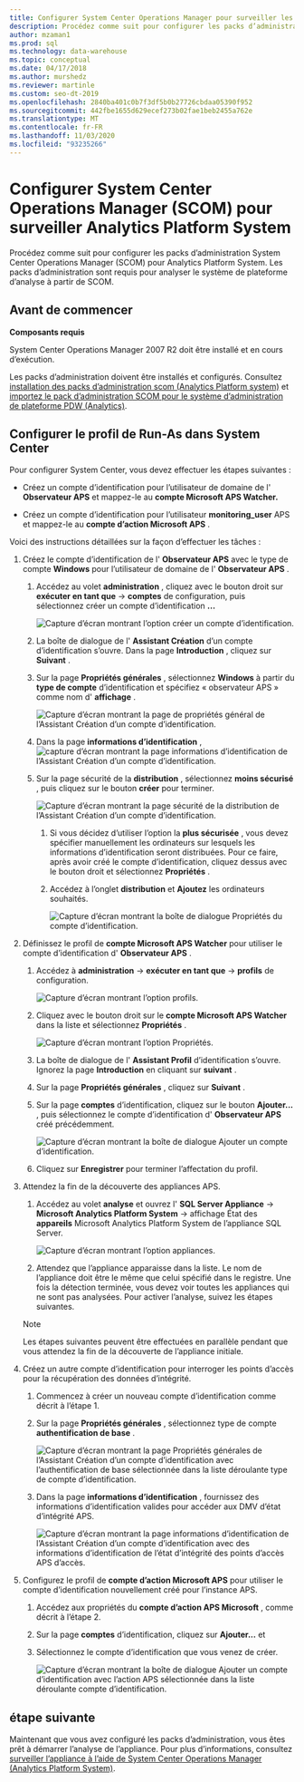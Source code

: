 ```yaml
---
title: Configurer System Center Operations Manager pour surveiller les points d’accès
description: Procédez comme suit pour configurer les packs d’administration System Center Operations Manager (SCOM) pour Analytics Platform System. Les packs d’administration sont requis pour analyser le système de plateforme d’analyse à partir de SCOM.
author: mzaman1
ms.prod: sql
ms.technology: data-warehouse
ms.topic: conceptual
ms.date: 04/17/2018
ms.author: murshedz
ms.reviewer: martinle
ms.custom: seo-dt-2019
ms.openlocfilehash: 2840ba401c0b7f3df5b0b27726cbdaa05390f952
ms.sourcegitcommit: 442fbe1655d629ecef273b02fae1beb2455a762e
ms.translationtype: MT
ms.contentlocale: fr-FR
ms.lasthandoff: 11/03/2020
ms.locfileid: "93235266"
---
```

# <a name="configure-system-center-operations-manager-scom-to-monitor-analytics-platform-system"></a>Configurer System Center Operations Manager (SCOM) pour surveiller Analytics Platform System
Procédez comme suit pour configurer les packs d’administration System Center Operations Manager (SCOM) pour Analytics Platform System. Les packs d’administration sont requis pour analyser le système de plateforme d’analyse à partir de SCOM.  
  
## <a name="before-you-begin"></a><a name="BeforeBegin"></a>Avant de commencer  
**Composants requis**  
  
System Center Operations Manager 2007 R2 doit être installé et en cours d’exécution.  
  
Les packs d’administration doivent être installés et configurés. Consultez [installation des packs d’administration scom &#40;Analytics Platform system&#41;](install-the-scom-management-packs.md) et [importez le pack d’administration SCOM pour le système d’administration de plateforme PDW &#40;Analytics&#41;](import-the-scom-management-pack-for-pdw.md).  
  
## <a name="configure-run-as-profile-in-system-center"></a><a name="ConfigureRunAsProfile"></a>Configurer le profil de Run-As dans System Center  
Pour configurer System Center, vous devez effectuer les étapes suivantes :  
  
-   Créez un compte d’identification pour l’utilisateur de domaine de l' **Observateur APS** et mappez-le au **compte Microsoft APS Watcher.**  
  
-   Créez un compte d’identification pour l’utilisateur **monitoring_user** APS et mappez-le au **compte d’action Microsoft APS** .  
  
Voici des instructions détaillées sur la façon d’effectuer les tâches :  
  
1.  Créez le compte d’identification de l' **Observateur APS** avec le type de compte **Windows** pour l’utilisateur de domaine de l' **Observateur APS** .  
  
    1.  Accédez au volet **administration** , cliquez avec le bouton droit sur **exécuter en tant que**  ->  **comptes** de configuration, puis sélectionnez créer un compte d’identification **...**  
  
        ![Capture d’écran montrant l’option créer un compte d’identification.](./media/configure-scom-to-monitor-analytics-platform-system/ConfigureScomCreateRunAsAccount.png "ConfigureScomCreateRunAsAccount")  
  
    2.  La boîte de dialogue de l' **Assistant Création** d’un compte d’identification s’ouvre. Dans la page **Introduction** , cliquez sur **Suivant** .  
  
    3.  Sur la page **Propriétés générales** , sélectionnez **Windows** à partir du **type de compte** d’identification et spécifiez « observateur APS » comme nom d' **affichage** .  
  
        ![Capture d’écran montrant la page de propriétés général de l’Assistant Création d’un compte d’identification.](./media/configure-scom-to-monitor-analytics-platform-system/CreateRunAsAccountWizardGeneralProperties.png "CreateRunAsAccountWizardGeneralProperties")  
  
    4.  Dans la page **informations d’identification** , ![capture d’écran montrant la page informations d’identification de l’Assistant Création d’un compte d’identification.](./media/configure-scom-to-monitor-analytics-platform-system/CreateRunAsAccountWizardCredentials.png "CreateRunAsAccountWizardCredentials")  
  
    5.  Sur la page sécurité de la **distribution** , sélectionnez **moins sécurisé** , puis cliquez sur le bouton **créer** pour terminer.  
  
        ![Capture d’écran montrant la page sécurité de la distribution de l’Assistant Création d’un compte d’identification.](./media/configure-scom-to-monitor-analytics-platform-system/CreateRunAsAccountWizardDistributionSecurity.png "CreateRunAsAccountWizardDistributionSecurity")  
  
        1.  Si vous décidez d’utiliser l’option la **plus sécurisée** , vous devez spécifier manuellement les ordinateurs sur lesquels les informations d’identification seront distribuées. Pour ce faire, après avoir créé le compte d’identification, cliquez dessus avec le bouton droit et sélectionnez **Propriétés** .  
  
        2.  Accédez à l’onglet **distribution** et **Ajoutez** les ordinateurs souhaités.  
  
            ![Capture d’écran montrant la boîte de dialogue Propriétés du compte d’identification.](./media/configure-scom-to-monitor-analytics-platform-system/RunAsAccountProperties.png "RunAsAccountProperties")  
  
2.  Définissez le profil de **compte Microsoft APS Watcher** pour utiliser le compte d’identification d' **Observateur APS** .  
  
    1.  Accédez à **administration**  ->  **exécuter en tant que**  ->  **profils** de configuration.  
  
        ![Capture d’écran montrant l’option profils.](./media/configure-scom-to-monitor-analytics-platform-system/AdministrationRunAsConfigurationProfiles.png "AdministrationRunAsConfigurationProfiles")  
  
    2.  Cliquez avec le bouton droit sur le **compte Microsoft APS Watcher** dans la liste et sélectionnez **Propriétés** .  
  
        ![Capture d’écran montrant l’option Propriétés.](./media/configure-scom-to-monitor-analytics-platform-system/MicrosoftApsWatcherAccountProperties.png "MicrosoftApsWatcherAccountProperties")  
  
    3.  La boîte de dialogue de l' **Assistant Profil** d’identification s’ouvre. Ignorez la page **Introduction** en cliquant sur **suivant** .  
  
    4.  Sur la page **Propriétés générales** , cliquez sur **Suivant** .  
  
    5.  Sur la page **comptes** d’identification, cliquez sur le bouton **Ajouter...** , puis sélectionnez le compte d’identification d' **Observateur APS** créé précédemment.  
  
        ![Capture d’écran montrant la boîte de dialogue Ajouter un compte d’identification.](./media/configure-scom-to-monitor-analytics-platform-system/RunAsProfileWizardAdd.png "RunAsProfileWizardAdd")  
  
    6.  Cliquez sur **Enregistrer** pour terminer l’affectation du profil.  
  
3.  Attendez la fin de la découverte des appliances APS.  
  
    1.  Accédez au volet **analyse** et ouvrez l' **SQL Server Appliance**  ->  **Microsoft Analytics Platform System**  ->  affichage État des **appareils** Microsoft Analytics Platform System de l’appliance SQL Server.  
  
        ![Capture d’écran montrant l’option appliances.](./media/configure-scom-to-monitor-analytics-platform-system/SqlServerApplianceMicrosoftApsAppliances.png "SqlServerApplianceMicrosoftApsAppliances")  
  
    2.  Attendez que l’appliance apparaisse dans la liste. Le nom de l’appliance doit être le même que celui spécifié dans le registre. Une fois la détection terminée, vous devez voir toutes les appliances qui ne sont pas analysées. Pour activer l’analyse, suivez les étapes suivantes.  
  
    > [!NOTE]  
    > Les étapes suivantes peuvent être effectuées en parallèle pendant que vous attendez la fin de la découverte de l’appliance initiale.  
  
4.  Créez un autre compte d’identification pour interroger les points d’accès pour la récupération des données d’intégrité.  
  
    1.  Commencez à créer un nouveau compte d’identification comme décrit à l’étape 1.  
  
    2.  Sur la page **Propriétés générales** , sélectionnez type de compte **authentification de base** .  
  
        ![Capture d’écran montrant la page Propriétés générales de l’Assistant Création d’un compte d’identification avec l’authentification de base sélectionnée dans la liste déroulante type de compte d’identification.](./media/configure-scom-to-monitor-analytics-platform-system/CreateRunAsAccountWizardGeneralProperties2.png "CreateRunAsAccountWizardGeneralProperties2")  
  
    3.  Dans la page **informations d’identification** , fournissez des informations d’identification valides pour accéder aux DMV d’état d’intégrité APS.  
  
        ![Capture d’écran montrant la page informations d’identification de l’Assistant Création d’un compte d’identification avec des informations d’identification de l’état d’intégrité des points d’accès APS d’accès.](./media/configure-scom-to-monitor-analytics-platform-system/CreateRunAsAccountWizardCredentials2.png "CreateRunAsAccountWizardCredentials2")  
  
5.  Configurez le profil de **compte d’action Microsoft APS** pour utiliser le compte d’identification nouvellement créé pour l’instance APS.  
  
    1.  Accédez aux propriétés du **compte d’action APS Microsoft** , comme décrit à l’étape 2.  
  
    2.  Sur la page **comptes** d’identification, cliquez sur **Ajouter...** et 
    3.  Sélectionnez le compte d’identification que vous venez de créer.  
  
        ![Capture d’écran montrant la boîte de dialogue Ajouter un compte d’identification avec l’action APS sélectionnée dans la liste déroulante compte d’identification.](./media/configure-scom-to-monitor-analytics-platform-system/RunAsProfileWizardAdd2.png "RunAsProfileWizardAdd2")  
  
## <a name="next-step"></a>étape suivante  
Maintenant que vous avez configuré les packs d’administration, vous êtes prêt à démarrer l’analyse de l’appliance. Pour plus d’informations, consultez [surveiller l’appliance à l’aide de System Center Operations Manager &#40;Analytics Platform System&#41;](monitor-the-appliance-by-using-system-center-operations-manager.md).  
  
<!-- MISSING LINKS ## See Also  
[Common Metadata Query Examples &#40;SQL Server PDW&#41;](../sqlpdw/common-metadata-query-examples-sql-server-pdw.md)  -->  
  

